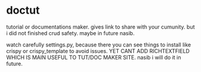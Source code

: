 # doctut
tutorial or documentations maker. gives link to share with your cumunity. but i did not finished crud safety. maybe in future nasib.


watch carefully settings.py, because there you can see things to install like crispy or crispy_template to avoid issues. YET CANT ADD RICHTEXTFIELD WHICH IS MAIN USEFUL TO TUT/DOC MAKER SITE. nasib i will do it in future.
